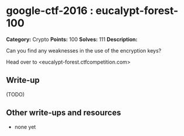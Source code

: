 # google-ctf-2016 : eucalypt-forest-100

**Category:** Crypto
**Points:** 100
**Solves:** 111
**Description:**

Can you find any weaknesses in the use of the encryption keys?

Head over to <eucalypt-forest.ctfcompetition.com>

## Write-up

(TODO)

## Other write-ups and resources

* none yet
